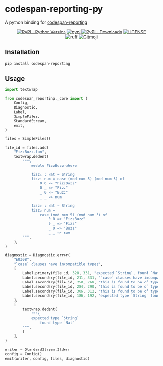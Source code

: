 # codespan-reporting-py

A python binding for [codespan-reporting](https://github.com/brendanzab/codespan)

<p align="center">
   <a href="https://python.org/" target="_blank"><img alt="PyPI - Python Version" src="https://img.shields.io/pypi/pyversions/codespan-reporting?logo=python&style=flat-square"></a>
   <a href="https://pypi.org/project/codespan-reporting/" target="_blank"><img src="https://img.shields.io/pypi/v/codespan-reporting?style=flat-square" alt="pypi"></a>
   <a href="https://pypi.org/project/codespan-reporting/" target="_blank"><img alt="PyPI - Downloads" src="https://img.shields.io/pypi/dm/codespan-reporting?style=flat-square"></a>
   <a href="LICENSE"><img alt="LICENSE" src="https://img.shields.io/github/license/ShigureLab/codespan-reporting?style=flat-square"></a>
   <br/>
   <a href="https://github.com/astral-sh/ruff"><img alt="ruff" src="https://img.shields.io/endpoint?url=https://raw.githubusercontent.com/astral-sh/ruff/main/assets/badge/v2.json&style=flat-square"></a>
   <a href="https://gitmoji.dev"><img alt="Gitmoji" src="https://img.shields.io/badge/gitmoji-%20😜%20😍-FFDD67?style=flat-square"></a>
</p>

## Installation

```bash
pip install codespan-reporting
```

## Usage

```python
import textwrap

from codespan_reporting._core import (
    Config,
    Diagnostic,
    Label,
    SimpleFiles,
    StandardStream,
    emit,
)

files = SimpleFiles()

file_id = files.add(
    "FizzBuzz.fun",
    textwrap.dedent(
        """\
            module FizzBuzz where

            fizz₁ : Nat → String
            fizz₁ num = case (mod num 5) (mod num 3) of
                0 0 => "FizzBuzz"
                0 _ => "Fizz"
                _ 0 => "Buzz"
                _ _ => num

            fizz₂ : Nat → String
            fizz₂ num =
                case (mod num 5) (mod num 3) of
                    0 0 => "FizzBuzz"
                    0 _ => "Fizz"
                    _ 0 => "Buzz"
                    _ _ => num
        """,
    ),
)

diagnostic = Diagnostic.error(
    "E0308",
    "`case` clauses have incompatible types",
    [
        Label.primary(file_id, 328, 331, "expected `String`, found `Nat`"),
        Label.secondary(file_id, 211, 331, "`case` clauses have incompatible types"),
        Label.secondary(file_id, 258, 268, "this is found to be of type `String`"),
        Label.secondary(file_id, 284, 290, "this is found to be of type `String`"),
        Label.secondary(file_id, 306, 312, "this is found to be of type `String`"),
        Label.secondary(file_id, 186, 192, "expected type `String` found here"),
    ],
    [
        textwrap.dedent(
            """\
            expected type `String`
                found type `Nat`
        """,
        )
    ],
)

writer = StandardStream.Stderr
config = Config()
emit(writer, config, files, diagnostic)
```
